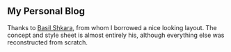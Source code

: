 My Personal Blog
----------------

Thanks to [Basil Shkara](http://www.neat.io), from whom I borrowed a nice looking layout. The concept and style sheet is almost entirely his, although everything else was reconstructed from scratch.
